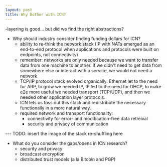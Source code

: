 ```yaml
---
layout: post
title: Why Bother with ICN?
---
```





-layering is good... but did we find the right abstractions?

- Why should industry consider finding funding dollars for ICN?
    - ability to re-think the network stack (IP with NATs emerged as an end-to-end protocol when applications and protocols were built on endpoints, not connectivity)
    - remember: networks are only needed because we want to transfer data from one machine to another. if we didn't need to get data from somewhere else or interact with a service, we would not need a network
    - TCP/IP protocol stack evolved organically: Ethernet let to the need for ARP, to grow we needed IP, IP led to the need for DHCP, to make e2e more useful we needed transport (TCP/UDP), and then we needed other application layer protocols. 
    - ICN lets us toss out this stack and redistribute the necessary functionally in a more natural way.
    - required network and transport functionality:
        - connectivity for error- and modification-free data retreival
        - security and privacy of communication
    

--- TODO: insert the image of the stack re-shuffling here

- What do you consider the gaps/opens in ICN research?
    - security and privacy
    - broadcast encryption 
    - distributed trust models (a la Bitcoin and PGP)

